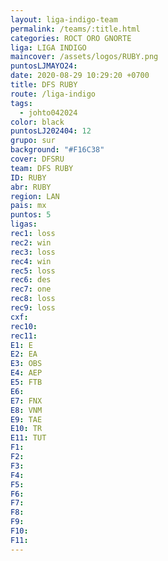 ```yaml
---
layout: liga-indigo-team
permalink: /teams/:title.html
categories: ROCT ORO GNORTE
liga: LIGA INDIGO
maincover: /assets/logos/RUBY.png
puntosLJMAYO24: 
date: 2020-08-29 10:29:20 +0700
title: DFS RUBY
route: /liga-indigo
tags:
  - johto042024
color: black
puntosLJ202404: 12
grupo: sur
background: "#F16C38"
cover: DFSRU
team: DFS RUBY
ID: RUBY
abr: RUBY
region: LAN
pais: mx
puntos: 5
ligas: 
rec1: loss
rec2: win
rec3: loss
rec4: win
rec5: loss
rec6: des
rec7: one
rec8: loss
rec9: loss
cxf: 
rec10: 
rec11: 
E1: E
E2: EA
E3: OBS
E4: AEP
E5: FTB
E6: 
E7: FNX
E8: VNM
E9: TAE
E10: TR
E11: TUT
F1: 
F2: 
F3: 
F4: 
F5: 
F6: 
F7: 
F8: 
F9: 
F10: 
F11:
---
```

